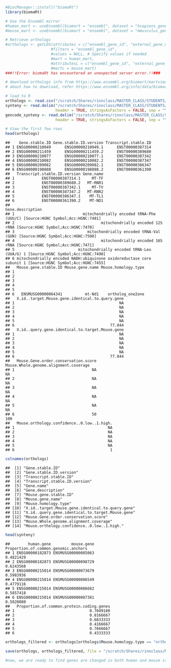 
``` r
#BiocManager::install("biomaRt")
library(biomaRt)
```

``` r
# Use the Ensembl mirror
#human_mart <- useEnsembl(biomart = "ensembl", dataset = "hsapiens_gene_ensembl", mirror = "www")
#mouse_mart <- useEnsembl(biomart = "ensembl", dataset = "mmusculus_gene_ensembl", mirror = "www")

# Retrieve orthologs
#orthologs <- getLDS(attributes = c("ensembl_gene_id", "external_gene_name"),
                    #filters = "ensembl_gene_id",
                    #values = NULL, # Specify values if needed
                    #mart = human_mart,
                    #attributesL = c("ensembl_gene_id", "external_gene_name"),
                    #martL = mouse_mart)
###!!Error: biomaRt has encountered an unexpected server error.!!###
```

``` r
# download orthologs info from https://www.ensembl.org/biomart/martview
# about how to download, refer https://www.ensembl.org/info/data/biomart/how_to_use_biomart.html'

# load to R
orthologs <- read.csv("/scratch/Shares/rinnclass/MASTER_CLASS/STUDENTS/genehomies/DATA/mart_export.txt", header = TRUE, stringsAsFactors = FALSE, sep = ",")
synteny <- read.delim("/scratch/Shares/rinnclass/MASTER_CLASS/STUDENTS/genehomies/DATA/human_mouse_syntenic_lncRNA.txt",
                      header = TRUE, stringsAsFactors = FALSE, sep = "\t")
gencode_synteny <- read.delim("/scratch/Shares/rinnclass/MASTER_CLASS/STUDENTS/genehomies/DATA/GENCODEvGENCODE_orthologs_v3.txt",
                      header = TRUE, stringsAsFactors = FALSE, sep = "\t")

# View the first few rows
head(orthologs)
```

    ##    Gene.stable.ID Gene.stable.ID.version Transcript.stable.ID
    ## 1 ENSG00000210049      ENSG00000210049.1      ENST00000387314
    ## 2 ENSG00000211459      ENSG00000211459.2      ENST00000389680
    ## 3 ENSG00000210077      ENSG00000210077.1      ENST00000387342
    ## 4 ENSG00000210082      ENSG00000210082.2      ENST00000387347
    ## 5 ENSG00000209082      ENSG00000209082.1      ENST00000386347
    ## 6 ENSG00000198888      ENSG00000198888.2      ENST00000361390
    ##   Transcript.stable.ID.version Gene.name
    ## 1            ENST00000387314.1     MT-TF
    ## 2            ENST00000389680.2   MT-RNR1
    ## 3            ENST00000387342.1     MT-TV
    ## 4            ENST00000387347.2   MT-RNR2
    ## 5            ENST00000386347.1    MT-TL1
    ## 6            ENST00000361390.2    MT-ND1
    ##                                                                                           Gene.description
    ## 1                              mitochondrially encoded tRNA-Phe (UUU/C) [Source:HGNC Symbol;Acc:HGNC:7481]
    ## 2                                      mitochondrially encoded 12S rRNA [Source:HGNC Symbol;Acc:HGNC:7470]
    ## 3                                mitochondrially encoded tRNA-Val (GUN) [Source:HGNC Symbol;Acc:HGNC:7500]
    ## 4                                      mitochondrially encoded 16S rRNA [Source:HGNC Symbol;Acc:HGNC:7471]
    ## 5                            mitochondrially encoded tRNA-Leu (UUA/G) 1 [Source:HGNC Symbol;Acc:HGNC:7490]
    ## 6 mitochondrially encoded NADH:ubiquinone oxidoreductase core subunit 1 [Source:HGNC Symbol;Acc:HGNC:7455]
    ##   Mouse.gene.stable.ID Mouse.gene.name Mouse.homology.type
    ## 1                                                         
    ## 2                                                         
    ## 3                                                         
    ## 4                                                         
    ## 5                                                         
    ## 6   ENSMUSG00000064341          mt-Nd1    ortholog_one2one
    ##   X.id..target.Mouse.gene.identical.to.query.gene
    ## 1                                              NA
    ## 2                                              NA
    ## 3                                              NA
    ## 4                                              NA
    ## 5                                              NA
    ## 6                                          77.044
    ##   X.id..query.gene.identical.to.target.Mouse.gene
    ## 1                                              NA
    ## 2                                              NA
    ## 3                                              NA
    ## 4                                              NA
    ## 5                                              NA
    ## 6                                          77.044
    ##   Mouse.Gene.order.conservation.score Mouse.Whole.genome.alignment.coverage
    ## 1                                  NA                                    NA
    ## 2                                  NA                                    NA
    ## 3                                  NA                                    NA
    ## 4                                  NA                                    NA
    ## 5                                  NA                                    NA
    ## 6                                  50                                   100
    ##   Mouse.orthology.confidence..0.low..1.high.
    ## 1                                         NA
    ## 2                                         NA
    ## 3                                         NA
    ## 4                                         NA
    ## 5                                         NA
    ## 6                                          1

``` r
colnames(orthologs)
```

    ##  [1] "Gene.stable.ID"                                 
    ##  [2] "Gene.stable.ID.version"                         
    ##  [3] "Transcript.stable.ID"                           
    ##  [4] "Transcript.stable.ID.version"                   
    ##  [5] "Gene.name"                                      
    ##  [6] "Gene.description"                               
    ##  [7] "Mouse.gene.stable.ID"                           
    ##  [8] "Mouse.gene.name"                                
    ##  [9] "Mouse.homology.type"                            
    ## [10] "X.id..target.Mouse.gene.identical.to.query.gene"
    ## [11] "X.id..query.gene.identical.to.target.Mouse.gene"
    ## [12] "Mouse.Gene.order.conservation.score"            
    ## [13] "Mouse.Whole.genome.alignment.coverage"          
    ## [14] "Mouse.orthology.confidence..0.low..1.high."

``` r
head(synteny)
```

    ##        human.gene         mouse.gene Proportion.of.common.genomic.anchors
    ## 1 ENSG00000182873 ENSMUSG00000085063                            0.4821429
    ## 2 ENSG00000182873 ENSMUSG00000098729                            0.6243568
    ## 3 ENSG00000215014 ENSMUSG00000073679                            0.5983936
    ## 4 ENSG00000215014 ENSMUSG00000086549                            0.4779116
    ## 5 ENSG00000215014 ENSMUSG00000086682                            0.5857418
    ## 6 ENSG00000215014 ENSMUSG00000087381                            0.5020080
    ##   Proportion.of.common.protein.coding.genes
    ## 1                                 0.7049180
    ## 2                                 0.8166667
    ## 3                                 0.6833333
    ## 4                                 0.4166667
    ## 5                                 0.7666667
    ## 6                                 0.4333333

``` r
orthologs_filtered <- orthologs[orthologs$Mouse.homology.type == "ortholog_one2one", ]

save(orthologs, orthologs_filtered, file = "/scratch/Shares/rinnclass/MASTER_CLASS/STUDENTS/genehomies/RESULTS/MOUSEVSHUMAN/orthologs.RData")

#now, we are ready to find genes are changed in both human and mouse stem cells
```
